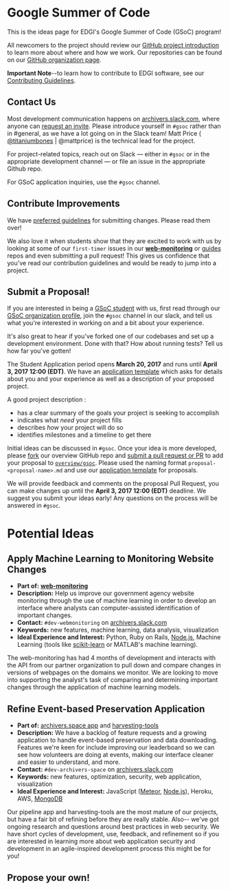 # Google Summer of Code

This is the ideas page for EDGI's Google Summer of Code (GSoC) program!

All newcomers to the project should review our [GitHub project introduction](https://github.com/edgi-govdata-archiving/overview/) to learn more about where and how we work. Our repositories can be found on our [GitHub organization page](https://github.com/edgi-govdata-archiving/).

**Important Note**--to learn how to contribute to EDGI software, see our [Contributing Guidelines](https://github.com/edgi-govdata-archiving/overview/blob/master/CONTRIBUTING.md).

## Contact Us

Most development communication happens on [archivers.slack.com](https://archivers.slack.com/), where anyone can [request an invite](https://archivers-slack.herokuapp.com/). Please introduce yourself in `#gsoc` rather than in #general, as we have a lot going on in the Slack team! Matt Price ( [@titaniumbones](https://github.com/titaniumbones) | @mattprice) is the technical lead for the project.

For project-related topics, reach out on Slack — either in `#gsoc` or in the appropriate development channel — or file an issue in the appropriate Github repo.

For GSoC application inquiries, use the `#gsoc` channel.

## Contribute Improvements

We have [preferred guidelines](https://github.com/edgi-govdata-archiving/overview/blob/master/CONTRIBUTING.md) for submitting changes. Please read them over!

We also love it when students show that they are excited to work with us by looking at some of our `first-timer` issues in our [**web-monitoring**](https://github.com/edgi-govdata-archiving/web-monitoring) or [guides](https://github.com/edgi-govdata-archiving/guides/labels/first-timer) repos and even submitting a pull request! This gives us confidence that you've read our contribution guidelines and would be ready to jump into a project.

## Submit a Proposal!

If you are interested in being a [GSoC student](https://summerofcode.withgoogle.com/get-started/) with us, first read through our [GSoC organization profile](https://summerofcode.withgoogle.com/organizations/6574993514168320/), join the `#gsoc` channel in our slack, and tell us what you're interested in working on and a bit about your experience.

It's also great to hear if you've forked one of our codebases and set up a development environment. Done with that? How about running tests? Tell us how far you've gotten!

The Student Application period opens **March 20, 2017** and runs until **April 3, 2017 12:00 (EDT)**. We have an [application template](https://github.com/edgi-govdata-archiving/overview/blob/master/gsoc/gsoc-template.md) which asks for details about you and your experience as well as a description of your proposed project.

A good project description :
- has a clear summary of the goals your project is seeking to accomplish
- indicates what _need_ your project fills
- describes _how_ your project will do so
- identifies milestones and a timeline to get there

Initial ideas can be discussed in `#gsoc`. Once your idea is more developed, please [fork](https://help.github.com/articles/fork-a-repo/) our overview GitHub repo and [submit a pull request or PR](https://help.github.com/articles/creating-a-pull-request/) to add your proposal to [`overview/gsoc`](https://github.com/edgi-govdata-archiving/overview/blob/master/gsoc). Please used the naming format `proposal-<proposal-name>.md` and use our [application template](https://github.com/edgi-govdata-archiving/overview/blob/master/gsoc/gsoc-template.md) for proposals.

We will provide feedback and comments on the proposal Pull Request, you can make changes up until the **April 3, 2017 12:00 (EDT)** deadline. We suggest you submit your ideas early! Any questions on the process will be answered in `#gsoc`.

# Potential Ideas

## Apply Machine Learning to Monitoring Website Changes

- **Part of:** [**web-monitoring**](https://github.com/edgi-govdata-archiving/web-monitoring)   
- **Description:** Help us improve our government agency website monitoring through the use of machine learning in order to develop an interface where analysts can computer-assisted identification of important changes.   
- **Contact:** `#dev-webmonitoring` on [archivers.slack.com](https://archivers.slack.com/)   
- **Keywords:** new features, machine learning, data analysis, visualization
- **Ideal Experience and Interest:** Python, Ruby on Rails, [Node.js](https://nodejs.org/en/), Machine Learning (tools like [scikit-learn](http://scikit-learn.org/stable/index.html) or MATLAB's machine learning).   

The web-monitoring has had 4 months of development and interacts with the API from our partner organization to pull down and compare changes in versions of webpages on the domains we monitor. We are looking to move into supporting the analyst's task of comparing and determining important changes through the application of machine learning models.

## Refine Event-based Preservation Application

- **Part of:** [archivers.space app](https://github.com/edgi-govdata-archiving/archivers.space) and [harvesting-tools](https://github.com/edgi-govdata-archiving/harvesting-tools)   
- **Description:** We have a backlog of feature requests and a growing application to handle event-based preservation and data downloading. Features we're keen for include improving our leaderboard so we can see how volunteers are doing at events, making our interface cleaner and easier to understand, and more.   
- **Contact:** `#dev-archivers-space` on [archivers.slack.com](https://archivers.slack.com/)   
- **Keywords:** new features, optimization, security, web application, visualization
- **Ideal Experience and Interest:** JavaScript ([Meteor](https://www.meteor.com/), [Node.js](https://nodejs.org/en/)), Heroku, AWS, [MongoDB](https://www.mongodb.com/)

Our pipeline app and harvesting-tools are the most mature of our projects, but have a fair bit of refining before they are really stable. Also-- we've got ongoing research and questions around best practices in web security. We have short cycles of development, use, feedback, and refinement so if you are interested in learning more about web application security and development in an agile-inspired development process this might be for you!

## Propose your own!

